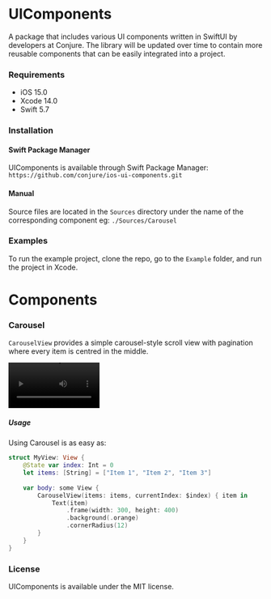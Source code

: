 # UIComponents
A package that includes various UI components written in SwiftUI by developers at Conjure. The library will be updated over time to contain more reusable components that can be easily integrated into a project.

### Requirements
- iOS 15.0
- Xcode 14.0
- Swift 5.7

### Installation 

#### Swift Package Manager
UIComponents is available through Swift Package Manager:
`https://github.com/conjure/ios-ui-components.git`

#### Manual
Source files are located in the `Sources` directory under the name of the corresponding component eg:
`./Sources/Carousel`

### Examples
To run the example project, clone the repo, go to the `Example` folder, and run the project in Xcode.

# Components

### Carousel
`CarouselView` provides a simple carousel-style scroll view with pagination where every item is centred in the middle.

<video src="https://github.com/conjure/ios-ui-components/blob/main/Images/carousel-video.mp4" controls="controls" style="max-width: 180px;">
</video>

##### Usage
Using Carousel is as easy as:
```swift
struct MyView: View {
    @State var index: Int = 0
    let items: [String] = ["Item 1", "Item 2", "Item 3"]
        
    var body: some View {
        CarouselView(items: items, currentIndex: $index) { item in
            Text(item)
                .frame(width: 300, height: 400)
                .background(.orange)
                .cornerRadius(12)
        }
    }
}
```
### License
UIComponents is available under the MIT license.
